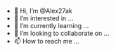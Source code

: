 - 👋 Hi, I’m @Alex27ak
- 👀 I’m interested in ...
- 🌱 I’m currently learning ...
- 💞️ I’m looking to collaborate on ...
- 📫 How to reach me ...

<!---
Alex27ak/Alex27ak is a ✨ special ✨ repository because its `README.md` (this file) appears on your GitHub profile.
You can click the Preview link to take a look at your changes.
--->

